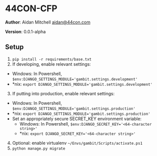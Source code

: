 # 44CON-CFP

**Author**: Aidan Mitchell <aidan@44con.com>

**Version**: 0.0.1-alpha

## Setup
1. `pip install -r requirements/base.txt`
2. If developing, enable relevant settings:
  * Windows: In Powershell, `$env:DJANGO_SETTINGS_MODULE='gambit.settings.development'`
  * \*nix: `export DJANGO_SETTINGS_MODULE='gambit.settings.development'`
3. If putting into production, enable relevant settings:
  * Windows: In Powershell, `$env:DJANGO_SETTINGS_MODULE='gambit.settings.production'`
  * \*nix: `export DJANGO_SETTINGS_MODULE='gambit.settings.production'`
  * Set an appropriately secure SECRET_KEY environment variable:
    * Windows: In Powershell, `$env:DJANGO_SECRET_KEY='<64-character string>'`
    * \*nix: `export DJANGO_SECRET_KEY='<64-character string>'`
4. Optional: enable virtualenv `~/Envs/gambit/Scripts/activate.ps1`
5. `python manage.py migrate`
